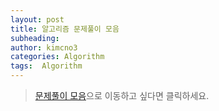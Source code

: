 ```yaml
---
layout: post
title: 알고리즘 문제풀이 모음
subheading:
author: kimcno3
categories: Algorithm
tags:  Algorithm
---
```


> [문제풀이 모음](https://github.com/kimcno3/algorithms)으로 이동하고 싶다면 클릭하세요.